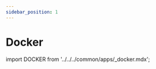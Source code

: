 ```yaml
---
sidebar_position: 1
---
```


# Docker

import DOCKER from '../../../common/apps/\_docker.mdx';

<DOCKER />
